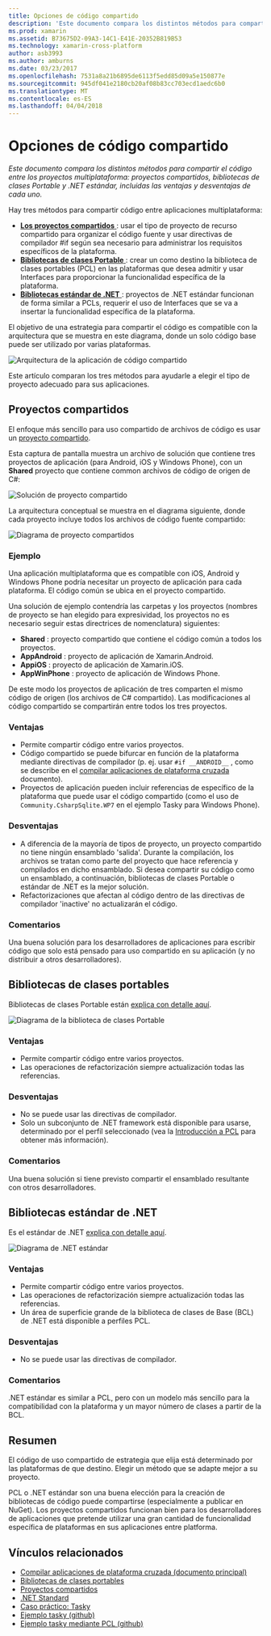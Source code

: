 ```yaml
---
title: Opciones de código compartido
description: 'Este documento compara los distintos métodos para compartir el código entre los proyectos multiplataforma: proyectos compartidos, bibliotecas de clases Portable y .NET estándar, incluidas las ventajas y desventajas de cada uno.'
ms.prod: xamarin
ms.assetid: B73675D2-09A3-14C1-E41E-20352B819B53
ms.technology: xamarin-cross-platform
author: asb3993
ms.author: amburns
ms.date: 03/23/2017
ms.openlocfilehash: 7531a8a21b6895de6113f5edd85d09a5e150877e
ms.sourcegitcommit: 945df041e2180cb20af08b83cc703ecd1aedc6b0
ms.translationtype: MT
ms.contentlocale: es-ES
ms.lasthandoff: 04/04/2018
---
```

# <a name="sharing-code-options"></a>Opciones de código compartido

_Este documento compara los distintos métodos para compartir el código entre los proyectos multiplataforma: proyectos compartidos, bibliotecas de clases Portable y .NET estándar, incluidas las ventajas y desventajas de cada uno._

Hay tres métodos para compartir código entre aplicaciones multiplataforma:

-   [**Los proyectos compartidos** ](#Shared_Projects) : usar el tipo de proyecto de recurso compartido para organizar el código fuente y usar directivas de compilador #if según sea necesario para administrar los requisitos específicos de la plataforma.
-   [**Bibliotecas de clases Portable** ](#Portable_Class_Libraries) : crear un como destino la biblioteca de clases portables (PCL) en las plataformas que desea admitir y usar Interfaces para proporcionar la funcionalidad específica de la plataforma.
-   [**Bibliotecas estándar de .NET** ](#Net_Standard) : proyectos de .NET estándar funcionan de forma similar a PCLs, requerir el uso de Interfaces que se va a insertar la funcionalidad específica de la plataforma.

El objetivo de una estrategia para compartir el código es compatible con la arquitectura que se muestra en este diagrama, donde un solo código base puede ser utilizado por varias plataformas.

 ![](code-sharing-images/conceptualarchitecture.png "Arquitectura de la aplicación de código compartido")

Este artículo comparan los tres métodos para ayudarle a elegir el tipo de proyecto adecuado para sus aplicaciones.

<a name="Shared_Projects" />

## <a name="shared-projects"></a>Proyectos compartidos

El enfoque más sencillo para uso compartido de archivos de código es usar un [proyecto compartido](~/cross-platform/app-fundamentals/shared-projects.md).

Esta captura de pantalla muestra un archivo de solución que contiene tres proyectos de aplicación (para Android, iOS y Windows Phone), con un **Shared** proyecto que contiene common archivos de código de origen de C#:

 ![](code-sharing-images/sharedsolution.png "Solución de proyecto compartido")

La arquitectura conceptual se muestra en el diagrama siguiente, donde cada proyecto incluye todos los archivos de código fuente compartido:

 ![](code-sharing-images/sharedassetproject.png "Diagrama de proyecto compartidos")


### <a name="example"></a>Ejemplo

Una aplicación multiplataforma que es compatible con iOS, Android y Windows Phone podría necesitar un proyecto de aplicación para cada plataforma. El código común se ubica en el proyecto compartido.

Una solución de ejemplo contendría las carpetas y los proyectos (nombres de proyecto se han elegido para expresividad, los proyectos no es necesario seguir estas directrices de nomenclatura) siguientes:

-   **Shared** : proyecto compartido que contiene el código común a todos los proyectos.
-   **AppAndroid** : proyecto de aplicación de Xamarin.Android.
-   **AppiOS** : proyecto de aplicación de Xamarin.iOS.
-   **AppWinPhone** : proyecto de aplicación de Windows Phone.


De este modo los proyectos de aplicación de tres comparten el mismo código de origen (los archivos de C# compartido). Las modificaciones al código compartido se compartirán entre todos los tres proyectos.


### <a name="benefits"></a>Ventajas

-  Permite compartir código entre varios proyectos.
-  Código compartido se puede bifurcar en función de la plataforma mediante directivas de compilador (p. ej. usar `#if __ANDROID__` , como se describe en el [compilar aplicaciones de plataforma cruzada](~/cross-platform/app-fundamentals/building-cross-platform-applications/index.md) documento).
-  Proyectos de aplicación pueden incluir referencias de específico de la plataforma que puede usar el código compartido (como el uso de `Community.CsharpSqlite.WP7` en el ejemplo Tasky para Windows Phone).



### <a name="disadvantages"></a>Desventajas

-  A diferencia de la mayoría de tipos de proyecto, un proyecto compartido no tiene ningún ensamblado 'salida'. Durante la compilación, los archivos se tratan como parte del proyecto que hace referencia y compilados en dicho ensamblado. Si desea compartir su código como un ensamblado, a continuación, bibliotecas de clases Portable o estándar de .NET es la mejor solución.
-  Refactorizaciones que afectan al código dentro de las directivas de compilador 'inactive' no actualizarán el código.


 <a name="Shared_Remarks" />

### <a name="remarks"></a>Comentarios

Una buena solución para los desarrolladores de aplicaciones para escribir código que solo está pensado para uso compartido en su aplicación (y no distribuir a otros desarrolladores).

 <a name="Portable_Class_Libraries" />


## <a name="portable-class-libraries"></a>Bibliotecas de clases portables


Bibliotecas de clases Portable están [explica con detalle aquí](~/cross-platform/app-fundamentals/pcl.md).

 ![](code-sharing-images/portableclasslibrary.png "Diagrama de la biblioteca de clases Portable")


### <a name="benefits"></a>Ventajas

-  Permite compartir código entre varios proyectos.
-  Las operaciones de refactorización siempre actualización todas las referencias.


### <a name="disadvantages"></a>Desventajas

-  No se puede usar las directivas de compilador.
-  Solo un subconjunto de .NET framework está disponible para usarse, determinado por el perfil seleccionado (vea la [Introducción a PCL](~/cross-platform/app-fundamentals/pcl.md) para obtener más información).


### <a name="remarks"></a>Comentarios

Una buena solución si tiene previsto compartir el ensamblado resultante con otros desarrolladores.



<a name="Net_Standard" />

## <a name="net-standard-libraries"></a>Bibliotecas estándar de .NET

Es el estándar de .NET [explica con detalle aquí](~/cross-platform/app-fundamentals/net-standard.md).

![](code-sharing-images/netstandard.png "Diagrama de .NET estándar")

### <a name="benefits"></a>Ventajas

-  Permite compartir código entre varios proyectos.
-  Las operaciones de refactorización siempre actualización todas las referencias.
-  Un área de superficie grande de la biblioteca de clases de Base (BCL) de .NET está disponible a perfiles PCL.

### <a name="disadvantages"></a>Desventajas

 -  No se puede usar las directivas de compilador.

### <a name="remarks"></a>Comentarios

.NET estándar es similar a PCL, pero con un modelo más sencillo para la compatibilidad con la plataforma y un mayor número de clases a partir de la BCL.



## <a name="summary"></a>Resumen

El código de uso compartido de estrategia que elija está determinado por las plataformas de que destino. Elegir un método que se adapte mejor a su proyecto.

PCL o .NET estándar son una buena elección para la creación de bibliotecas de código puede compartirse (especialmente a publicar en NuGet). Los proyectos compartidos funcionan bien para los desarrolladores de aplicaciones que pretende utilizar una gran cantidad de funcionalidad específica de plataformas en sus aplicaciones entre platforma.


## <a name="related-links"></a>Vínculos relacionados

- [Compilar aplicaciones de plataforma cruzada (documento principal)](~/cross-platform/app-fundamentals/building-cross-platform-applications/index.md)
- [Bibliotecas de clases portables](~/cross-platform/app-fundamentals/pcl.md)
- [Proyectos compartidos](~/cross-platform/app-fundamentals/shared-projects.md)
- [.NET Standard](~/cross-platform/app-fundamentals/net-standard.md)
- [Caso práctico: Tasky](~/cross-platform/app-fundamentals/building-cross-platform-applications/case-study-tasky.md)
- [Ejemplo tasky (github)](https://github.com/xamarin/mobile-samples/tree/master/Tasky)
- [Ejemplo tasky mediante PCL (github)](https://github.com/xamarin/mobile-samples/tree/master/TaskyPortable)
